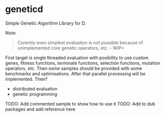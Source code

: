 geneticd
========

Simple Genetic Algorithm Library for D.

Note: 
>Curently even simplest evaluation is not possible because of unimplemented core genetic operators, etc. - WIP<

First target is single threaded evaluation with posibility to use custom genes, fitness functions, terminate functions, selection functions, mutation operators, etc.
Then some samples should be provided with some benchmarks and optimisations.
After that parallel processing will be implemented.
Then?
 - distributed evaluation
 - genetic programming


TODO: Add commented sample to show how to use it
TODO: Add to dub packages and add reference here
